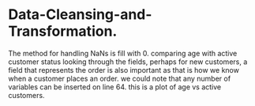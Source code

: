 # Data-Cleansing-and-Transformation.
The method for handling NaNs is fill with 0. comparing age with active customer status
looking through the fields, perhaps for new customers, a field that represents the order is also important as that is how we know when a customer places an order.
we could note that any number of variables can be inserted on line 64. this is a plot of age vs active customers.
